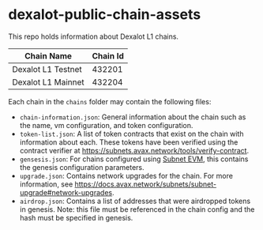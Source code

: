 # dexalot-public-chain-assets

This repo holds information about Dexalot L1 chains.

| Chain Name         | Chain Id |
|--------------------|----------|
| Dexalot L1 Testnet |  432201  |
| Dexalot L1 Mainnet |  432204  |

Each chain in the `chains` folder may contain the following files:
- `chain-information.json`: General information about the chain such as the
  name, vm configuration, and token configuration.
- `token-list.json`: A list of token contracts that exist on the chain with
  information about each. These tokens have been verified using the contract
  verifier at https://subnets.avax.network/tools/verify-contract.
- `gensesis.json`: For chains configured using
  [Subnet EVM](https://github.com/ava-labs/subnet-evm), this contains the
  genesis configuration parameters.
- `upgrade.json`: Contains network upgrades for the chain. For more
  information, see 
  https://docs.avax.network/subnets/subnet-upgrade#network-upgrades.
- `airdrop.json`: Contains a list of addresses that were airdropped tokens in genesis. Note: this file must be referenced in the chain config and the hash must be specified in genesis.
